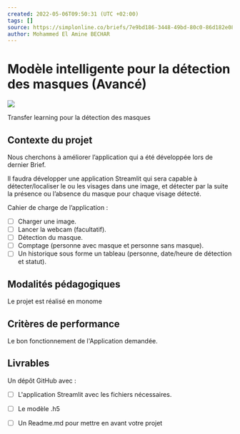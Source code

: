 ```yaml
---
created: 2022-05-06T09:50:31 (UTC +02:00)
tags: []
source: https://simplonline.co/briefs/7e9bd186-3448-49bd-80c0-86d182e08cb6
author: Mohammed El Amine BECHAR
---
```


# Modèle intelligente pour la détection des masques (Avancé)

![](https://simplonline.co/_next/image?url=https%3A%2F%2Fsimplonline-v3-prod.s3.eu-west-3.amazonaws.com%2Fmedia%2Fimage%2Fjpg%2F8885023a-289b-4dab-b668-4f5a98eeca68.jpg&w=1080&q=75)

Transfer learning pour la détection des masques

## Contexte du projet

Nous cherchons à améliorer l’application qui a été développée lors de dernier Brief.

Il faudra développer une application Streamlit qui sera capable à détecter/localiser le ou les visages dans une image, et détecter par la suite la présence ou l’absence du masque pour chaque visage détecté.


Cahier de charge de l’application :
- [ ] Charger une image.
- [ ] Lancer la webcam (facultatif).
- [ ] Détection du masque.
- [ ] Comptage (personne avec masque et personne sans masque).
- [ ] Un historique sous forme un tableau (personne, date/heure de détection et statut).

## Modalités pédagogiques

Le projet est réalisé en monome

## Critères de performance

Le bon fonctionnement de l'Application demandée.

## Livrables

Un dépôt GitHub avec :
- [ ] L'application Streamlit avec les fichiers nécessaires.
- [ ] Le modèle .h5
- [ ] Un Readme.md pour mettre en avant votre projet


